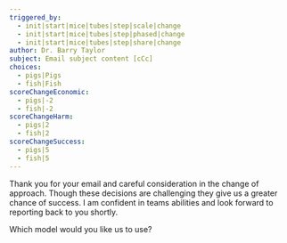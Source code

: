```yaml
---
triggered_by:
  - init|start|mice|tubes|step|scale|change
  - init|start|mice|tubes|step|phased|change
  - init|start|mice|tubes|step|share|change
author: Dr. Barry Taylor
subject: Email subject content [cCc]
choices:
  - pigs|Pigs
  - fish|Fish
scoreChangeEconomic:
  - pigs|-2
  - fish|-2
scoreChangeHarm:
  - pigs|2
  - fish|2
scoreChangeSuccess:
  - pigs|5
  - fish|5
---
```

Thank you for your email and careful consideration in the change of approach. Though these decisions are challenging they give us a greater chance of success. I am confident in teams abilities and look forward to reporting back to you shortly.

Which model would you like us to use?

